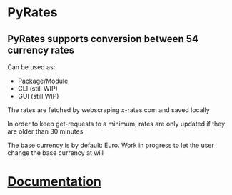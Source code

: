 PyRates
=============
PyRates supports conversion between 54 currency rates
-------
Can be used as:
- Package/Module
- CLI (still WIP)
- GUI (still WIP)

The rates are fetched by webscraping x-rates.com and saved locally

In order to keep get-requests to a minimum, rates are only updated if they are older than 30 minutes

The base currency is by default: Euro. Work in progress to let the user change the base currency at will

# [Documentation](https://github.com/Lindeneg/pyrates-cl/tree/0.2/docs)